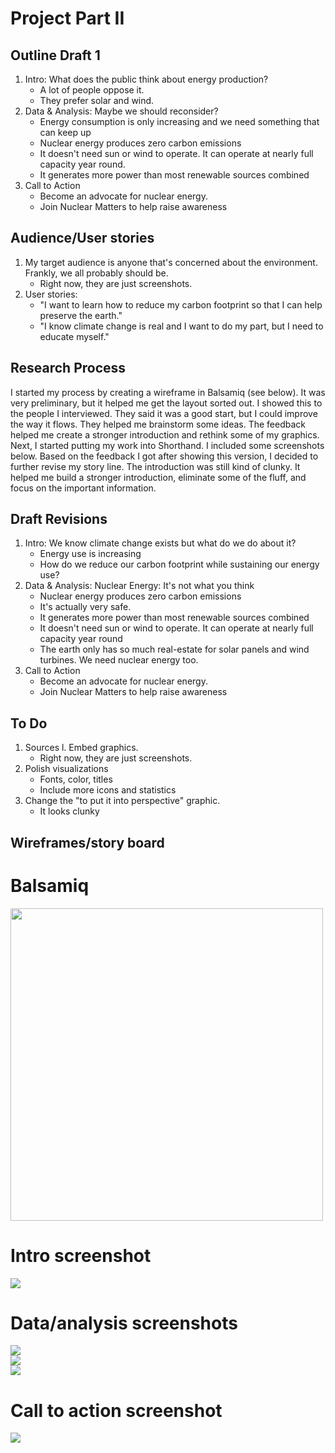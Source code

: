 # Project Part II
## Outline Draft 1
  1. Intro:  What does the public think about energy production?
      * A lot of people oppose it. 
      * They prefer solar and wind.
  1. Data & Analysis: Maybe we should reconsider?
      * Energy consumption is only increasing and we need something that can keep up
      * Nuclear energy produces zero carbon emissions
      * It doesn't need sun or wind to operate. It can operate at nearly full capacity year round.
      * It generates more power than most renewable sources combined
  1. Call to Action
      * Become an advocate for nuclear energy. 
      * Join Nuclear Matters to help raise awareness

## Audience/User stories
  1. My target audience is anyone that's concerned about the environment. Frankly, we all probably should be.
      * Right now, they are just screenshots.
  1. User stories:
      *   "I want to learn how to reduce my carbon footprint so that I can help preserve the earth."
      *   "I know climate change is real and I want to do my part, but I need to educate myself."

## Research Process
I started my process by creating a wireframe in Balsamiq (see below). It was very preliminary, but it helped me get the layout sorted out. I showed this to the people I interviewed. They said it was a good start, but I could improve the way it flows. They helped me brainstorm some ideas. The feedback helped me create a stronger introduction and rethink some of my graphics. Next, I started putting my work into Shorthand. I included some screenshots below.  Based on the feedback I got after showing this version, I decided to further revise my story line. The introduction was still kind of clunky. It helped me build a stronger introduction, eliminate some of the fluff, and focus on the important information.

## Draft Revisions
   1. Intro:  We know climate change exists but what do we do about it?
      * Energy use is increasing
      * How do we reduce our carbon footprint while sustaining our energy use?
   1. Data & Analysis: Nuclear Energy: It's not what you think
      * Nuclear energy produces zero carbon emissions
      * It's actually very safe.
      * It generates more power than most renewable sources combined
      * It doesn't need sun or wind to operate. It can operate at nearly full capacity year round
      * The earth only has so much real-estate for solar panels and wind turbines. We need nuclear energy too.
  1. Call to Action
      * Become an advocate for nuclear energy. 
      * Join Nuclear Matters to help raise awareness

## To Do
  1. Sources
  l. Embed graphics. 
      * Right now, they are just screenshots.
  1. Polish visualizations
      *  Fonts, color, titles
      *  Include more icons and statistics
  1. Change the "to put it into perspective" graphic. 
      * It looks clunky
 
## Wireframes/story board
# Balsamiq
<img src="https://github.com/stburke-cmu/burke-samantha-portfolio/blob/main/images/Wireframe sample.png?raw=true" width="500"><br>
# Intro screenshot 
<img src="https://github.com/stburke-cmu/burke-samantha-portfolio/blob/main/images/intro.JPG?raw=true"><br>
# Data/analysis screenshots 
<img src="https://github.com/stburke-cmu/burke-samantha-portfolio/blob/main/images/data.JPG?raw=true"><br>
<img src="https://github.com/stburke-cmu/burke-samantha-portfolio/blob/main/images/data1.JPGg?raw=true"><br>
<img src="https://github.com/stburke-cmu/burke-samantha-portfolio/blob/main/images/data2.JPG?raw=true"><br>
# Call to action screenshot
<img src="https://github.com/stburke-cmu/burke-samantha-portfolio/blob/main/images/call to action.JPG?raw=true"><br>


